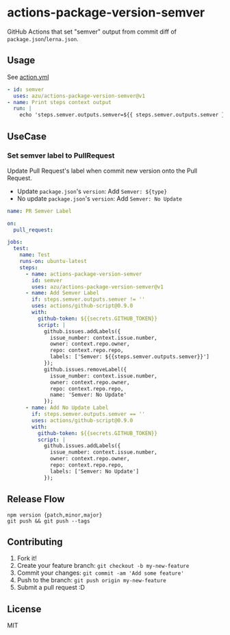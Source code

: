 # actions-package-version-semver

GitHub Actions that set "semver" output from commit diff of `package.json`/`lerna.json`.

## Usage

See [action.yml](action.yml)

```yaml
- id: semver
  uses: azu/actions-package-version-semver@v1
- name: Print steps context output
  run: |
    echo 'steps.semver.outputs.semver=${{ steps.semver.outputs.semver }}'
```

## UseCase

### Set semver label to PullRequest

Update Pull Request's label when commit new version onto the Pull Request.

- Update `package.json`'s `version`: Add `Semver: ${type}`
- No update `package.json`'s `version`: Add `Semver: No Update`

```yaml
name: PR Semver Label

on:
  pull_request:

jobs:
  test:
    name: Test
    runs-on: ubuntu-latest
    steps:
      - name: actions-package-version-semver
        id: semver
        uses: azu/actions-package-version-semver@v1
      - name: Add Semver Label
        if: steps.semver.outputs.semver != ''
        uses: actions/github-script@0.9.0
        with:
          github-token: ${{secrets.GITHUB_TOKEN}}
          script: |
            github.issues.addLabels({
              issue_number: context.issue.number,
              owner: context.repo.owner,
              repo: context.repo.repo,
              labels: ['Semver: ${{steps.semver.outputs.semver}}']
            });
            github.issues.removeLabel({
              issue_number: context.issue.number,
              owner: context.repo.owner,
              repo: context.repo.repo,
              name: 'Semver: No Update'
            });
      - name: Add No Update Label
        if: steps.semver.outputs.semver == ''
        uses: actions/github-script@0.9.0
        with:
          github-token: ${{secrets.GITHUB_TOKEN}}
          script: |
            github.issues.addLabels({
              issue_number: context.issue.number,
              owner: context.repo.owner,
              repo: context.repo.repo,
              labels: ['Semver: No Update']
            });

```

## Release Flow

```
npm version {patch,minor,major}
git push && git push --tags
```

## Contributing

1. Fork it!
2. Create your feature branch: `git checkout -b my-new-feature`
3. Commit your changes: `git commit -am 'Add some feature'`
4. Push to the branch: `git push origin my-new-feature`
5. Submit a pull request :D

## License

MIT
